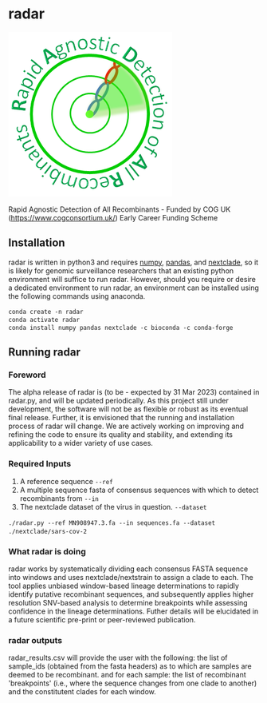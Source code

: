# radar
![logo](./logo.png)

Rapid Agnostic Detection of All Recombinants - Funded by COG UK (https://www.cogconsortium.uk/) Early Career Funding Scheme

## Installation
radar is written in python3 and requires [numpy](https://github.com/numpy/numpy), [pandas](https://github.com/pandas-dev/pandas), and [nextclade](https://github.com/nextstrain/nextclade/blob/master/docs/user/nextclade-cli.md), so it is likely for genomic surveillance researchers that an existing python environment will suffice to run radar. However, should you require or desire a dedicated environment to run radar, an environment can be installed using the following commands using anaconda.

```
conda create -n radar
conda activate radar
conda install numpy pandas nextclade -c bioconda -c conda-forge
```

## Running radar
### Foreword
The alpha release of radar is (to be - expected by 31 Mar 2023) contained in radar.py, and will be updated periodically. As this project still under development, the software will not be as flexible or robust as its eventual final release. Further, it is envisioned that the running and installation process of radar will change. We are actively working on improving and refining the code to ensure its quality and stability, and extending its applicability to a wider variety of use cases.

### Required Inputs
1. A reference sequence ```--ref```
2. A multiple sequence fasta of consensus sequences with which to detect recombinants from ```--in```
3. The nextclade dataset of the virus in question. ```--dataset```

```./radar.py --ref MN908947.3.fa --in sequences.fa --dataset ./nextclade/sars-cov-2```

### What radar is doing
radar works by systematically dividing each consensus FASTA sequence into windows and uses nextclade/nextstrain to assign a clade to each. The tool applies unbiased window-based lineage determinations to rapidly identify putative recombinant sequences, and subsequently applies higher resolution SNV-based analysis to determine breakpoints while assessing confidence in the lineage determinations. Futher details will be elucidated in a future scientific pre-print or peer-reviewed publication.

### radar outputs
radar_results.csv will provide the user with the following:
   the list of sample_ids (obtained from the fasta headers) as to which are samples are deemed to be recombinant.
   and for each sample: the list of recombinant 'breakpoints' (i.e., where the sequence changes from one clade to another) and the constitutent clades for each window.
